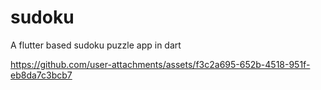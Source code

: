 # sudoku
A flutter based sudoku puzzle app in dart


https://github.com/user-attachments/assets/f3c2a695-652b-4518-951f-eb8da7c3bcb7
